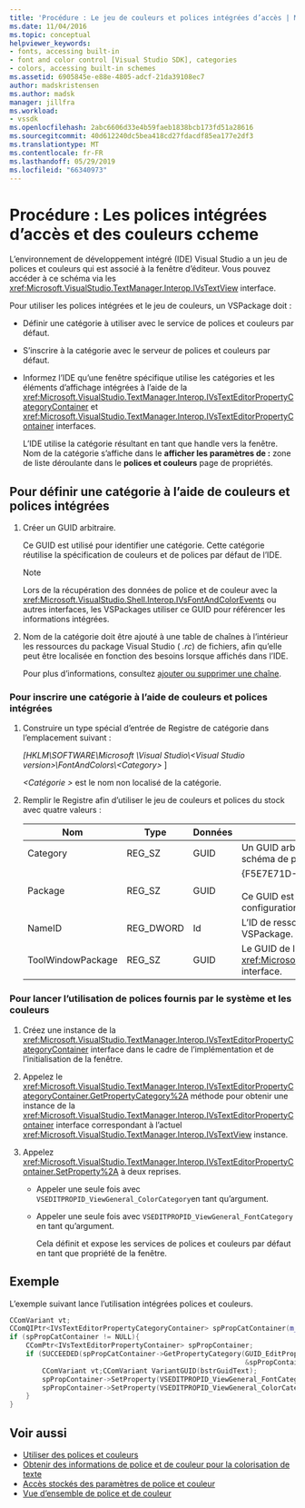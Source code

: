 ```yaml
---
title: 'Procédure : Le jeu de couleurs et polices intégrées d’accès | Microsoft Docs'
ms.date: 11/04/2016
ms.topic: conceptual
helpviewer_keywords:
- fonts, accessing built-in
- font and color control [Visual Studio SDK], categories
- colors, accessing built-in schemes
ms.assetid: 6905845e-e88e-4805-adcf-21da39108ec7
author: madskristensen
ms.author: madsk
manager: jillfra
ms.workload:
- vssdk
ms.openlocfilehash: 2abc6606d33e4b59faeb1838bcb173fd51a28616
ms.sourcegitcommit: 40d612240dc5bea418cd27fdacdf85ea177e2df3
ms.translationtype: MT
ms.contentlocale: fr-FR
ms.lasthandoff: 05/29/2019
ms.locfileid: "66340973"
---
```

# <a name="how-to-access-the-built-in-fonts-and-color-ccheme"></a>Procédure : Les polices intégrées d’accès et des couleurs ccheme
L’environnement de développement intégré (IDE) Visual Studio a un jeu de polices et couleurs qui est associé à la fenêtre d’éditeur. Vous pouvez accéder à ce schéma via les <xref:Microsoft.VisualStudio.TextManager.Interop.IVsTextView> interface.

 Pour utiliser les polices intégrées et le jeu de couleurs, un VSPackage doit :

- Définir une catégorie à utiliser avec le service de polices et couleurs par défaut.

- S’inscrire à la catégorie avec le serveur de polices et couleurs par défaut.

- Informez l’IDE qu’une fenêtre spécifique utilise les catégories et les éléments d’affichage intégrées à l’aide de la <xref:Microsoft.VisualStudio.TextManager.Interop.IVsTextEditorPropertyCategoryContainer> et <xref:Microsoft.VisualStudio.TextManager.Interop.IVsTextEditorPropertyContainer> interfaces.

  L’IDE utilise la catégorie résultant en tant que handle vers la fenêtre. Nom de la catégorie s’affiche dans le **afficher les paramètres de :** zone de liste déroulante dans le **polices et couleurs** page de propriétés.

## <a name="to-define-a-category-using-built-in-fonts-and-colors"></a>Pour définir une catégorie à l’aide de couleurs et polices intégrées

1. Créer un GUID arbitraire.

     Ce GUID est utilisé pour identifier une catégorie. Cette catégorie réutilise la spécification de couleurs et de polices par défaut de l’IDE.

    > [!NOTE]
    > Lors de la récupération des données de police et de couleur avec la <xref:Microsoft.VisualStudio.Shell.Interop.IVsFontAndColorEvents> ou autres interfaces, les VSPackages utiliser ce GUID pour référencer les informations intégrées.

2. Nom de la catégorie doit être ajouté à une table de chaînes à l’intérieur les ressources du package Visual Studio ( *.rc*) de fichiers, afin qu’elle peut être localisée en fonction des besoins lorsque affichés dans l’IDE.

     Pour plus d’informations, consultez [ajouter ou supprimer une chaîne](/cpp/windows/adding-or-deleting-a-string).

### <a name="to-register-a-category-using-built-in-fonts-and-colors"></a>Pour inscrire une catégorie à l’aide de couleurs et polices intégrées

1. Construire un type spécial d’entrée de Registre de catégorie dans l’emplacement suivant :

     *[HKLM\SOFTWARE\Microsoft \Visual Studio\\\<Visual Studio version>\FontAndColors\\\<Category>* ]

     *\<Catégorie >* est le nom non localisé de la catégorie.

2. Remplir le Registre afin d’utiliser le jeu de couleurs et polices du stock avec quatre valeurs :

    |Nom|Type|Données|Description|
    |----------|----------|----------|-----------------|
    |Category|REG_SZ|GUID|Un GUID arbitraire qui identifie une catégorie qui contient le schéma de police et couleur stock.|
    |Package|REG_SZ|GUID|{F5E7E71D-1401-11D1-883B-0000F87579D2}<br /><br /> Ce GUID est utilisé par tous les packages qui utilisent les configurations de couleur et de police par défaut.|
    |NameID|REG_DWORD|Id|L’ID de ressource d’un nom de catégorie localisable dans le VSPackage.|
    |ToolWindowPackage|REG_SZ|GUID|Le GUID de l’implémentation VSPackage le <xref:Microsoft.VisualStudio.TextManager.Interop.IVsTextView> interface.|

### <a name="to-initiate-the-use-of-system-provided-fonts-and-colors"></a>Pour lancer l’utilisation de polices fournis par le système et les couleurs

1. Créez une instance de la <xref:Microsoft.VisualStudio.TextManager.Interop.IVsTextEditorPropertyCategoryContainer> interface dans le cadre de l’implémentation et de l’initialisation de la fenêtre.

2. Appelez le <xref:Microsoft.VisualStudio.TextManager.Interop.IVsTextEditorPropertyCategoryContainer.GetPropertyCategory%2A> méthode pour obtenir une instance de la <xref:Microsoft.VisualStudio.TextManager.Interop.IVsTextEditorPropertyContainer> interface correspondant à l’actuel <xref:Microsoft.VisualStudio.TextManager.Interop.IVsTextView> instance.

3. Appelez <xref:Microsoft.VisualStudio.TextManager.Interop.IVsTextEditorPropertyContainer.SetProperty%2A> à deux reprises.

   - Appeler une seule fois avec `VSEDITPROPID_ViewGeneral_ColorCategory`en tant qu’argument.

   - Appeler une seule fois avec `VSEDITPROPID_ViewGeneral_FontCategory` en tant qu’argument.

     Cela définit et expose les services de polices et couleurs par défaut en tant que propriété de la fenêtre.

## <a name="example"></a>Exemple
 L’exemple suivant lance l’utilisation intégrées polices et couleurs.

```cpp
CComVariant vt;
CComQIPtr<IVsTextEditorPropertyCategoryContainer> spPropCatContainer(m_spView);
if (spPropCatContainer != NULL){
    CComPtr<IVsTextEditorPropertyContainer> spPropContainer;
    if (SUCCEEDED(spPropCatContainer->GetPropertyCategory(GUID_EditPropCategory_View_MasterSettings,
                                                          &spPropContainer))){
        CComVariant vt;CComVariant VariantGUID(bstrGuidText);
        spPropContainer->SetProperty(VSEDITPROPID_ViewGeneral_FontCategory, VariantGUID);
        spPropContainer->SetProperty(VSEDITPROPID_ViewGeneral_ColorCategory, VariantGUID);
    }
}
```

## <a name="see-also"></a>Voir aussi

- [Utiliser des polices et couleurs](../extensibility/using-fonts-and-colors.md)
- [Obtenir des informations de police et de couleur pour la colorisation de texte](../extensibility/getting-font-and-color-information-for-text-colorization.md)
- [Accès stockés des paramètres de police et couleur](../extensibility/accessing-stored-font-and-color-settings.md)
- [Vue d’ensemble de police et de couleur](../extensibility/font-and-color-overview.md)